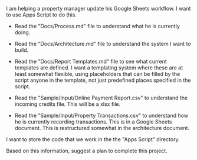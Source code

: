 I am helping a property manager update his Google Sheets workflow. I want to use Apps Script to do this.

- Read the "Docs/Process.md" file to understand what he is currently doing.
- Read the "Docs/Architecture.md" file to understand the system I want to build.
- Read the "Docs/Report Templates.md" file to see what current templates are defined. I want a templating system where these are at least somewhat flexible, using placeholders that can be filled by the script anyone in the template, not just predefined places specified in the script.

- Read the "Sample/Input/Online Payment Report.csv" to understand the incoming credits file. This will be a xlsx file.
- Read the "Sample/Input/Property Transactions.csv" to understand how he is currently recording transactions. This is in a Google Sheets document. This is restructured somewhat in the architecture document.

I want to store the code that we work in the the "Apps Script" directory.

Based on this information, suggest a plan to complete this project.
